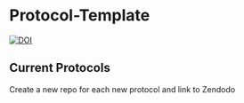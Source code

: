 # Protocol-Template
[![DOI](https://zenodo.org/badge/473416773.svg)](https://zenodo.org/badge/latestdoi/473416773)


## Current Protocols 
Create a new repo for each new protocol and link to Zendodo 

